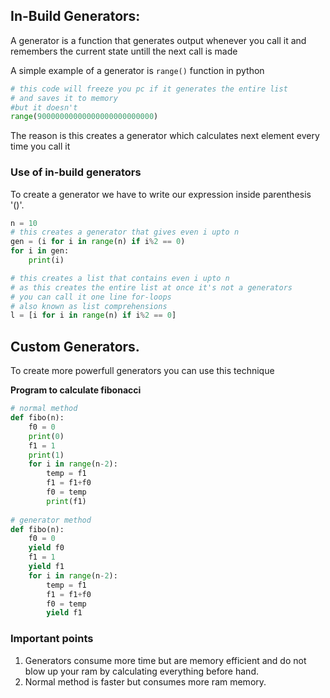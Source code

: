## In-Build Generators:
A generator is a function that generates output whenever you call it and remembers the current state untill the next call is made

A simple example of a generator is ```range()``` function in python

```python 
# this code will freeze you pc if it generates the entire list
# and saves it to memory
#but it doesn't
range(90000000000000000000000000)
```
The reason is this creates a generator which calculates next element every time you call it

### Use of in-build generators
To create a generator we have to write our expression inside parenthesis '()'.
```python
n = 10
# this creates a generator that gives even i upto n
gen = (i for i in range(n) if i%2 == 0)
for i in gen:
    print(i)

# this creates a list that contains even i upto n
# as this creates the entire list at once it's not a generators
# you can call it one line for-loops
# also known as list comprehensions
l = [i for i in range(n) if i%2 == 0]
```

## Custom Generators.

To create more powerfull generators you can use this technique

__Program to calculate fibonacci__
```python
# normal method
def fibo(n):
    f0 = 0
    print(0)
    f1 = 1
    print(1)
    for i in range(n-2):
        temp = f1
        f1 = f1+f0
        f0 = temp
        print(f1)
        
# generator method
def fibo(n):
    f0 = 0
    yield f0
    f1 = 1
    yield f1
    for i in range(n-2):
        temp = f1
        f1 = f1+f0
        f0 = temp
        yield f1

```
### Important points
1. Generators consume more time but are memory efficient and do not blow up your ram by calculating everything before hand. 
2. Normal method is faster but consumes more ram memory.
